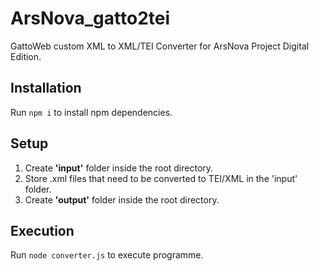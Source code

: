 # ArsNova_gatto2tei
GattoWeb custom XML to XML/TEI Converter for ArsNova Project Digital Edition.

## Installation
Run `npm i` to install npm dependencies.

## Setup
1. Create **'input'** folder inside the root directory.
2. Store .xml files that need to be converted to TEI/XML in the 'input' folder.
3. Create **'output'** folder inside the root directory.

## Execution
Run `node converter.js` to execute programme.
